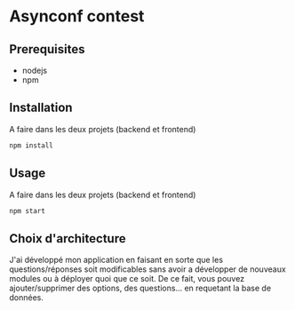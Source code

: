 # Asynconf contest

## Prerequisites
- nodejs
- npm

## Installation
A faire dans les deux projets (backend et frontend)
```bash
npm install
```

## Usage
A faire dans les deux projets (backend et frontend)
```bash
npm start
```

## Choix d'architecture
J'ai développé mon application en faisant en sorte que les questions/réponses soit modificables sans avoir a développer de nouveaux modules ou à déployer quoi que ce soit. De ce fait, vous pouvez ajouter/supprimer des options, des questions... en requetant la base de données.